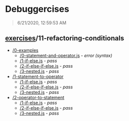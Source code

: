 # Debuggercises 

> 6/21/2020, 12:59:53 AM 

## [exercises](../README.md)/11-refactoring-conditionals 

- [/0-examples](./0-examples/README.md)
  - [/0-statement-and-operator.js](./0-examples/README.md#0-statement-and-operatorjs) - _error (syntax)_ 
  - [/1-if-else.js](./0-examples/README.md#1-if-elsejs) - _pass_ 
  - [/2-if-else-if-else.js](./0-examples/README.md#2-if-else-if-elsejs) - _pass_ 
  - [/3-nested.js](./0-examples/README.md#3-nestedjs) - _pass_ 
- [/1-statement-to-operator](./1-statement-to-operator/README.md)
  - [/1-if-else.js](./1-statement-to-operator/README.md#1-if-elsejs) - _pass_ 
  - [/2-if-else-if-else.js](./1-statement-to-operator/README.md#2-if-else-if-elsejs) - _pass_ 
  - [/3-nested.js](./1-statement-to-operator/README.md#3-nestedjs) - _pass_ 
- [/2-operator-to-statement](./2-operator-to-statement/README.md)
  - [/1-if-else.js](./2-operator-to-statement/README.md#1-if-elsejs) - _pass_ 
  - [/2-if-else-if-else.js](./2-operator-to-statement/README.md#2-if-else-if-elsejs) - _pass_ 
  - [/3-nested.js](./2-operator-to-statement/README.md#3-nestedjs) - _pass_ 
